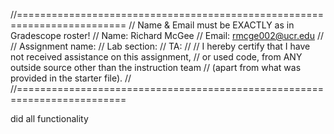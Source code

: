 //=========================================================================
// Name & Email must be EXACTLY as in Gradescope roster!
// Name: Richard McGee
// Email: rmcge002@ucr.edu
// 
// Assignment name: 
// Lab section: 
// TA: 
// 
// I hereby certify that I have not received assistance on this assignment,
// or used code, from ANY outside source other than the instruction team
// (apart from what was provided in the starter file).
//
//=========================================================================

did all functionality